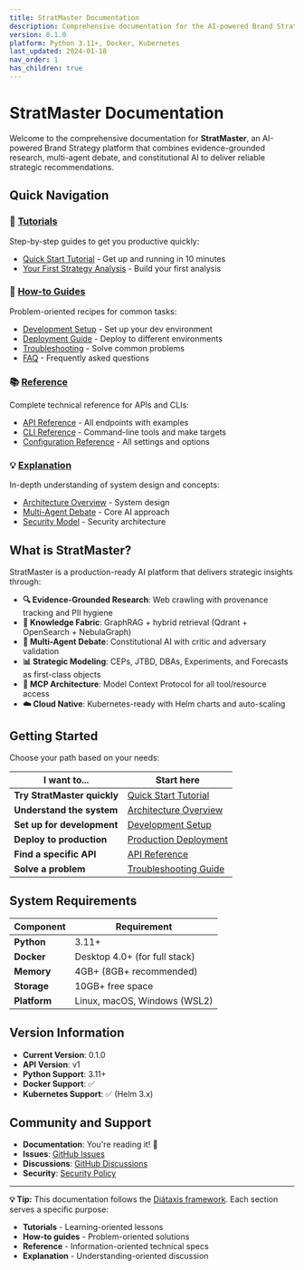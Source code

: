 ```yaml
---
title: StratMaster Documentation
description: Comprehensive documentation for the AI-powered Brand Strategy platform
version: 0.1.0
platform: Python 3.11+, Docker, Kubernetes
last_updated: 2024-01-18
nav_order: 1
has_children: true
---
```


# StratMaster Documentation

Welcome to the comprehensive documentation for **StratMaster**, an AI-powered Brand Strategy platform that combines evidence-grounded research, multi-agent debate, and constitutional AI to deliver reliable strategic recommendations.

## Quick Navigation

<div class="grid grid-3col">

### 🎯 [Tutorials](tutorials/)
Step-by-step guides to get you productive quickly:
- [Quick Start Tutorial](tutorials/quickstart.md) - Get up and running in 10 minutes
- [Your First Strategy Analysis](tutorials/first-analysis.md) - Build your first analysis

### 🔧 [How-to Guides](how-to/)
Problem-oriented recipes for common tasks:
- [Development Setup](how-to/development-setup.md) - Set up your dev environment
- [Deployment Guide](how-to/deployment.md) - Deploy to different environments
- [Troubleshooting](how-to/troubleshooting.md) - Solve common problems
- [FAQ](how-to/faq.md) - Frequently asked questions

### 📚 [Reference](reference/)
Complete technical reference for APIs and CLIs:
- [API Reference](reference/api/) - All endpoints with examples
- [CLI Reference](reference/cli/) - Command-line tools and make targets
- [Configuration Reference](reference/configuration/) - All settings and options

### 💡 [Explanation](explanation/)
In-depth understanding of system design and concepts:
- [Architecture Overview](explanation/architecture.md) - System design
- [Multi-Agent Debate](explanation/multi-agent-debate.md) - Core AI approach
- [Security Model](explanation/security.md) - Security architecture

</div>

## What is StratMaster?

StratMaster is a production-ready AI platform that delivers strategic insights through:

- **🔍 Evidence-Grounded Research**: Web crawling with provenance tracking and PII hygiene
- **🧠 Knowledge Fabric**: GraphRAG + hybrid retrieval (Qdrant + OpenSearch + NebulaGraph)
- **🤖 Multi-Agent Debate**: Constitutional AI with critic and adversary validation
- **📊 Strategic Modeling**: CEPs, JTBD, DBAs, Experiments, and Forecasts as first-class objects
- **🔌 MCP Architecture**: Model Context Protocol for all tool/resource access
- **☁️ Cloud Native**: Kubernetes-ready with Helm charts and auto-scaling

## Getting Started

Choose your path based on your needs:

| I want to... | Start here |
|--------------|------------|
| **Try StratMaster quickly** | [Quick Start Tutorial](tutorials/quickstart.md) |
| **Understand the system** | [Architecture Overview](explanation/architecture.md) |
| **Set up for development** | [Development Setup](how-to/development-setup.md) |
| **Deploy to production** | [Production Deployment](tutorials/production-deployment.md) |
| **Find a specific API** | [API Reference](reference/api/) |
| **Solve a problem** | [Troubleshooting Guide](how-to/troubleshooting.md) |

## System Requirements

| Component | Requirement |
|-----------|-------------|
| **Python** | 3.11+ |
| **Docker** | Desktop 4.0+ (for full stack) |
| **Memory** | 4GB+ (8GB+ recommended) |
| **Storage** | 10GB+ free space |
| **Platform** | Linux, macOS, Windows (WSL2) |

## Version Information

- **Current Version**: 0.1.0
- **API Version**: v1
- **Python Support**: 3.11+
- **Docker Support**: ✅
- **Kubernetes Support**: ✅ (Helm 3.x)

## Community and Support

- **Documentation**: You're reading it! 📖
- **Issues**: [GitHub Issues](https://github.com/IAmJonoBo/StratMaster/issues)
- **Discussions**: [GitHub Discussions](https://github.com/IAmJonoBo/StratMaster/discussions)
- **Security**: [Security Policy](../SECURITY.md)

---

<div class="note">
<p><strong>💡 Tip:</strong> This documentation follows the <a href="https://diataxis.fr/">Diátaxis framework</a>. Each section serves a specific purpose:</p>
<ul>
<li><strong>Tutorials</strong> - Learning-oriented lessons</li>
<li><strong>How-to guides</strong> - Problem-oriented solutions</li>
<li><strong>Reference</strong> - Information-oriented technical specs</li>
<li><strong>Explanation</strong> - Understanding-oriented discussion</li>
</ul>
</div>